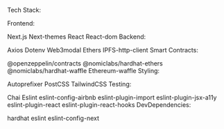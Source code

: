 Tech Stack:

Frontend:

Next.js
Next-themes
React
React-dom
Backend:

Axios
Dotenv
Web3modal
Ethers
IPFS-http-client
Smart Contracts:

@openzeppelin/contracts
@nomiclabs/hardhat-ethers
@nomiclabs/hardhat-waffle
Ethereum-waffle
Styling:

Autoprefixer
PostCSS
TailwindCSS
Testing:

Chai
Eslint
eslint-config-airbnb
eslint-plugin-import
eslint-plugin-jsx-a11y
eslint-plugin-react
eslint-plugin-react-hooks
DevDependencies:

hardhat
eslint
eslint-config-next

